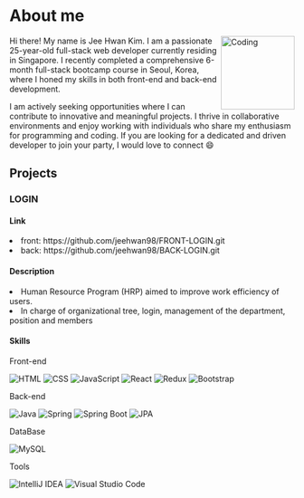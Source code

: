 <h1 align="left">About me</h1> <img align="right" alt="Coding" height="130" width="130" src="https://media2.giphy.com/media/qgQUggAC3Pfv687qPC/giphy.gif">



Hi there! My name is Jee Hwan Kim. I am a passionate 25-year-old full-stack web developer currently residing in Singapore. I recently completed a comprehensive 6-month full-stack bootcamp course in Seoul, Korea, where I honed my skills in both front-end and back-end development.

I am actively seeking opportunities where I can contribute to innovative and meaningful projects. I thrive in collaborative environments and enjoy working with individuals who share my enthusiasm for programming and coding. If you are looking for a dedicated and driven developer to join your party, I would love to connect 😄

<h2>Projects</h2>

<h3>LOGIN</h3>
<h4>Link</h4>
<li>front: https://github.com/jeehwan98/FRONT-LOGIN.git</li>
<li>back: https://github.com/jeehwan98/BACK-LOGIN.git</li>
<h4>Description</h4>
<li>Human Resource Program (HRP) aimed to improve work efficiency of users.</li>
<li>In charge of organizational tree, login, management of the department, position and members</li>
 
<h4>Skills</h4>
Front-end

![HTML](https://img.shields.io/badge/HTML5-E34F26?style=for-the-badge&logo=html5&logoColor=white)
![CSS](https://img.shields.io/badge/CSS3-1572B6?style=for-the-badge&logo=css3&logoColor=white)
![JavaScript](https://img.shields.io/badge/JavaScript-F7DF1E?style=for-the-badge&logo=javascript&logoColor=black)
![React](https://img.shields.io/badge/React-61DAFB?style=for-the-badge&logo=react&logoColor=black)
![Redux](https://img.shields.io/badge/Redux-764ABC?style=for-the-badge&logo=redux&logoColor=white)
![Bootstrap](https://img.shields.io/badge/Bootstrap-563D7C?style=for-the-badge&logo=bootstrap&logoColor=white)

Back-end

![Java](https://img.shields.io/badge/Java-007396?style=for-the-badge&logo=java&logoColor=white)
![Spring](https://img.shields.io/badge/Spring-6DB33F?style=for-the-badge&logo=spring&logoColor=white)
![Spring Boot](https://img.shields.io/badge/Spring%20Boot-6DB33F?style=for-the-badge&logo=spring-boot&logoColor=white)
![JPA](https://img.shields.io/badge/JPA-6DB33F?style=for-the-badge)

DataBase

![MySQL](https://img.shields.io/badge/MySQL-4479A1?style=for-the-badge&logo=mysql&logoColor=white)

Tools

![IntelliJ IDEA](https://img.shields.io/badge/IntelliJ%20IDEA-000000.svg?&style=for-the-badge&logo=IntelliJ%20IDEA&logoColor=white)
![Visual Studio Code](https://img.shields.io/badge/Visual%20Studio%20Code-007ACC?style=for-the-badge&logo=visual-studio-code&logoColor=white)
